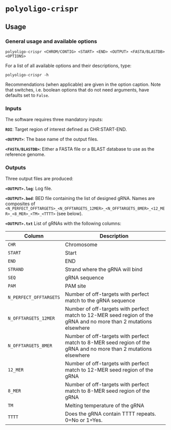 # `polyoligo-crispr`

## Usage

### General usage and available options

```
polyoligo-crispr <CHROM/CONTIG> <START> <END> <OUTPUT> <FASTA/BLASTDB> <OPTIONS>
```

For a list of all available options and their descriptions, type:

```
polyoligo-crispr -h
```

Recommendations (when applicable) are given in the option caption. Note that switches, i.e. boolean options that do not need arguments, have defaults set to `False`.

### Inputs
The software requires three mandatory inputs:

**`ROI`**: Target region of interest defined as CHR:START-END.

**`<OUTPUT>`**: The base name of the output files.

**`<FASTA/BLASTDB>`**: Either a FASTA file or a BLAST database to use as the reference genome.


### Outputs
Three output files are produced:

**`<OUTPUT>.log`**: Log file.

**`<OUTPUT>.bed`**: BED file containing the list of designed gRNA. Names are composites of `<N_PERFECT_OFFTARGETS>_<N_OFFTARGETS_12MER>_<N_OFFTARGETS_8MER>_<12_MER>_<8_MER>_<TM>_<TTTT>` (see below).

**`<OUTPUT>.txt`** List of gRNAs with the following columns:

|Column|Description|
|---|---|
|`CHR`|Chromosome|
|`START`|Start|
|`END`|END|
|`STRAND`|Strand where the gRNA will bind|
|`SEQ`|gRNA sequence|
|`PAM`|PAM site|
|`N_PERFECT_OFFTARGETS`|Number of off-targets with perfect match to the gRNA sequence|
|`N_OFFTARGETS_12MER`|Number of off-targets with perfect match to 12-MER seed region of the gRNA and no more than 2 mutations elsewhere|
|`N_OFFTARGETS_8MER`|Number of off-targets with perfect match to 8-MER seed region of the gRNA and no more than 2 mutations elsewhere|
|`12_MER`|Number of off-targets with perfect match to 12-MER seed region of the gRNA|
|`8_MER`|Number of off-targets with perfect match to 8-MER seed region of the gRNA|
|`TM`|Melting temperature of the gRNA|
|`TTTT`|Does the gRNA contain TTTT repeats. 0=No or 1=Yes.|
